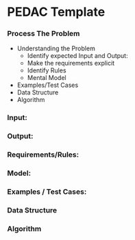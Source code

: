 PEDAC Template
==============
### Process The Problem
- Understanding the Problem
  - Identify expected Input and Output:
  - Make the requirements explicit
  - Identify Rules
  - Mental Model
- Examples/Test Cases
- Data Structure
- Algorithm

### Input:

### Output:

### Requirements/Rules:

### Model:

### Examples / Test Cases:

### Data Structure

### Algorithm
